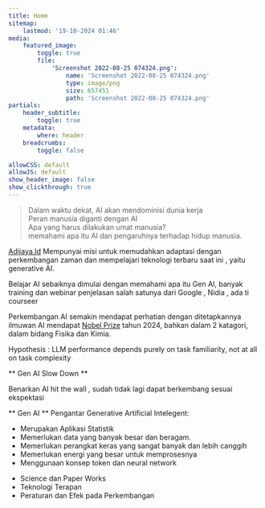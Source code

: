 ```yaml
---
title: Home
sitemap:
    lastmod: '19-10-2024 01:46'
media:
    featured_image:
        toggle: true
        file:
            'Screenshot 2022-08-25 074324.png':
                name: 'Screenshot 2022-08-25 074324.png'
                type: image/png
                size: 657451
                path: 'Screenshot 2022-08-25 074324.png'
partials:
    header_subtitle:
        toggle: true
    metadata:
        where: header
    breadcrumbs:
        toggle: false

allowCSS: default
allowJS: default
show_header_image: false
show_clickthrough: true
---
```


> Dalam waktu dekat, AI akan mendominisi dunia kerja  
> Peran manusia diganti dengan AI  
> Apa yang harus dilakukan umat manusia?  
> memahami apa itu AI dan pengaruhnya terhadap hidup manusia. 

[Adijaya.Id](http://adijaya.id) Mempunyai misi untuk memudahkan adaptasi dengan perkembangan zaman dan mempelajari teknologi terbaru saat ini , yaitu  generative AI.

Belajar AI sebaiknya dimulai dengan memahami apa itu Gen AI, banyak training dan webinar penjelasan salah satunya dari Google , Nidia , ada ti courseer 


Perkembangan AI semakin mendapat perhatian dengan ditetapkannya ilmuwan AI mendapat [Nobel Prize](https://www.nature.com/articles/d41586-024-03310-8) tahun 2024, bahkan dalam 2 katagori, dalam bidang Fisika dan Kimia.

Hypothesis : LLM performance depends purely on task familiarity, not at all on task complexity

** Gen AI Slow Down **

Benarkan AI hit the wall , sudah tidak lagi dapat berkembang sesuai ekspektasi 


** Gen AI **
Pengantar Generative Artificial Intelegent:
- Merupakan Aplikasi Statistik 
- Memerlukan data yang banyak besar dan beragam.
- Memerlukan perangkat keras yang sangat banyak dan lebih canggih
- Memerlukan energi yang besar untuk memprosesnya 
- Menggunaan konsep token dan neural network

*  Science dan Paper Works  
*  Teknologi Terapan 
*  Peraturan dan Efek pada Perkembangan 

